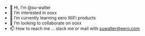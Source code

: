 - 👋 Hi, I’m @su-walter
- 👀 I’m interested in ooxx
- 🌱 I’m currently learning eero WiFi products
- 💞️ I’m looking to collaborate on ooxx
- 📫 How to reach me ... slack me or mail with suwalter@eero.com

<!---
su-walter/su-walter is a ✨ special ✨ repository because its `README.md` (this file) appears on your GitHub profile.
You can click the Preview link to take a look at your changes.
--->
